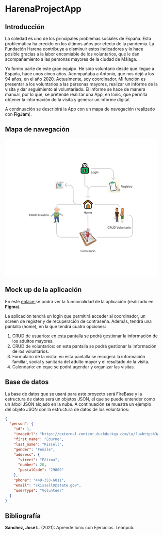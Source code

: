 # HarenaProjectApp

## Introducción

La soledad es uno de los principales problemas sociales de España. Esta problemática ha crecido en los últimos años por efecto de la pandemia. La Fundación Harena contribuye a disminuir estos indicadores y lo hace posible gracias a la labor encomiable de los voluntarios, que le dan acompañamiento a las personas mayores de la ciudad de Málaga.

Yo formo parte de este gran equipo. He sido voluntario desde que llegue a España, hace unos cinco años. Acompañaba a Antonio, que nos dejó a los 94 años, en el año 2020. Actualmente, soy coordinador. Mi función es presentar a los voluntarios a las personas mayores, realizar un informe de la visita y dar seguimiento al voluntariado. El informe se hace de manera manual, por lo que, se pretende realizar una App, en Ionic, que permita obtener la información de la visita y generar un informe digital. 

A continuación se describirá la App con un mapa de navegación (realizado con **FigJam**).

## Mapa de navegación
<img width="500px" src="./src/assets/draftImage/navMapHarenaProjectApp.png">

## Mock up de la aplicación

En este <a href="https://youtu.be/xc6dFl5yUNM" target="_blank"> enlace </a> se podrá ver la funcionalidad de la aplicación (realizado en **Figma**).

La aplicación tendrá un login que permitirá acceder al coordinador, un screen de register y de recuperación de contraseña. Además, tendrá una pantalla (home), en la que tendrá cuatro opciones:
<ol>
  <li>CRUD de usuarios: en esta pantalla se podrá gestionar la información de los adultos mayores. </li>
  <li>CRUD de voluntarios: en esta pantalla se podrá gestionar la información de los voluntarios.</li>
  <li>Formulario de la visita: en esta pantalla se recogerá la información familiar,  social y sanitaria del adulto mayor y el resultado de la visita.</li>
  <li>Calendario: en eque se podrá agendar y organizar las visitas.</li>
</ol>

## Base de datos

La base de datos que se usará para este proyecto será FireBase y la estructura de datos será un objetos JSON, el que se puede entender como un árbol JSON alojado en la nube. A continuación se muestra un ejemplo del objeto JSON con la estructura de datos de los voluntarios:

``` json
{
  "person": {
    "id": 1,
    "imageUrl": "https://external-content.duckduckgo.com/iu/?u=https%3A%2F%2Ftse1.mm.bing.net%2Fth%3Fid%3DOIP.oXcTgtM39iB0JTxTCUPekAHaDt%26pid%3DApi&f=1",
    "first_name": "Edurne",
    "last_name": "Kissell",
    "gender": "Female",
    "address": {
      "street": "Fátima",
      "number": 20,
      "postalCode": "29009"
    },
    "phone": "449-353-6011",
    "email": "akissell0@state.gov",
    "userType": "Volunteer"
  }
}
```

## Bibliografía

**Sánchez, José L**. (2021): Aprende Ionic con Ejercicios. Leanpub.
  

